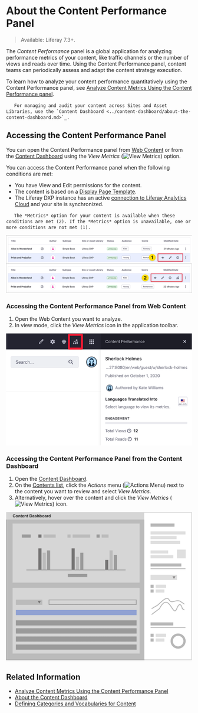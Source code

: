 # About the Content Performance Panel

> Available: Liferay 7.3+.

The *Content Performance* panel is a global application for analyzing performance metrics of your content, like traffic channels or the number of views and reads over time. Using the Content Performance panel, content teams can periodically assess and adapt the content strategy execution.

To learn how to analyze your content performance quantitatively using the Content Performance panel, see [Analyze Content Metrics Using the Content Performance panel](./analyze-content-metrics-using-content-performance-panel.md).

```note::
   For managing and audit your content across Sites and Asset Libraries, use the `Content Dashboard <../content-dashboard/about-the-content-dashboard.md>`_.
```

## Accessing the Content Performance Panel

You can open the Content Performance panel from [Web Content](#accessing-the-content-performance-panel-from-web-content) or from the [Content Dashboard](#accessing-the-content-performance-panel-from-the-content-dashboard) using the *View Metrics* (![View Metrics](../../images/icon-analytics.png)) option.

You can access the Content Performance panel when the following conditions are met:

- You have View and Edit permissions for the content.
- The content is based on a [Display Page Template](../../site-building/displaying-content/using-display-page-templates/displaying-content-with-display-page-templates.md).
- The Liferay DXP instance has an active [connection to Liferay Analytics Cloud](https://learn.liferay.com/analytics-cloud/latest/en/connecting-data-sources/connecting-liferay-dxp-to-analytics-cloud.html) and your site is synchronized.

```note::
   The *Metrics* option for your content is available when these conditions are met (2). If the *Metrics* option is unavailable, one or more conditions are not met (1).
```

![Ensure that your configuration meets the conditions for showing the content metrics.](./about-the-content-performance-panel/images/01.png)

### Accessing the Content Performance Panel from Web Content

1. Open the Web Content you want to analyze.
1. In view mode, click the *View Metrics* icon in the application toolbar.

![Access the Content Performance metrics from the View Metrics button.](./analyze-content-metrics-using-content-performance-panel/images/08.png)

### Accessing the Content Performance Panel from the Content Dashboard

1. Open the [Content Dashboard](../content-dashboard/content-dashboard-interface.md#accessing-the-content-dashboard).
1. On the [Contents list](../content-dashboard/content-dashboard-interface.md#contents-list), click the *Actions* menu (![Actions Menu](../../images/icon-actions.png)) next to the content you want to review and select *View Metrics*.
1. Alternatively, hover over the content and click the *View Metrics* (![View Metrics](../../images/icon-analytics.png)) icon.

![Access the Performance sidebar from the assets in the Contents list.](./about-the-content-performance-panel/images/02.png)

## Related Information

- [Analyze Content Metrics Using the Content Performance Panel](./analyze-content-metrics-using-content-performance-panel.md)
- [About the Content Dashboard](../content-dashboard/about-the-content-dashboard.md)
- [Defining Categories and Vocabularies for Content](../tags-and-categories/defining-categories-and-vocabularies-for-content.md)
